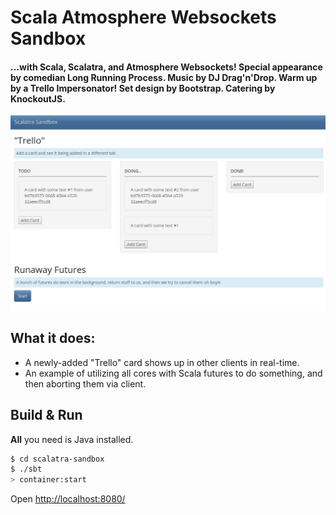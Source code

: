 # Scala Atmosphere Websockets Sandbox #

#### ...with Scala, Scalatra, and Atmosphere Websockets! Special appearance by comedian Long Running Process. Music by DJ Drag'n'Drop. Warm up by a Trello Impersonator! Set design by Bootstrap. Catering by KnockoutJS.

![screen 1](screen1.png)

## What it does:
  * A newly-added "Trello" card shows up in other clients in real-time.
  * An example of utilizing all cores with Scala futures to do something, and then aborting them via client.

## Build & Run ##

**All** you need is Java installed.

```sh
$ cd scalatra-sandbox
$ ./sbt
> container:start
```

Open [http://localhost:8080/](http://localhost:8080/)
